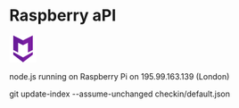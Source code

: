 Raspberry aPI
===============


![alt text](https://github.com/adam-p/markdown-here/raw/master/src/common/images/icon48.png "Logo Title Text 1")


node.js running on Raspberry Pi on 195.99.163.139 (London)

  git update-index --assume-unchanged checkin/default.json

